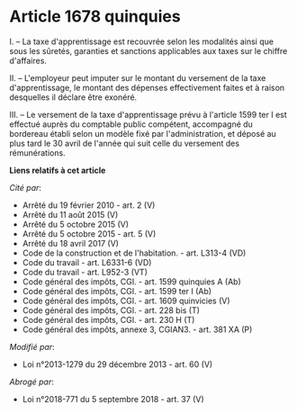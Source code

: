 # Article 1678 quinquies

I. – La taxe d'apprentissage est recouvrée selon les modalités ainsi que sous les sûretés, garanties et sanctions applicables
aux taxes sur le chiffre d'affaires.

II. – L'employeur peut imputer sur le montant du versement de la taxe d'apprentissage, le montant des dépenses effectivement
faites et à raison desquelles il déclare être exonéré.

III. – Le versement de la taxe d'apprentissage prévu à l'article 1599 ter I est effectué auprès du comptable public
compétent, accompagné du bordereau établi selon un modèle fixé par l'administration, et déposé au plus tard le 30 avril de
l'année qui suit celle du versement des rémunérations.

**Liens relatifs à cet article**

_Cité par_:

  - Arrêté du 19 février 2010 - art. 2 (V)
  - Arrêté du 11 août 2015 (V)
  - Arrêté du 5 octobre 2015 (V)
  - Arrêté du 5 octobre 2015 - art. 5 (V)
  - Arrêté du 18 avril 2017 (V)
  - Code de la construction et de l'habitation. - art. L313-4 (VD)
  - Code du travail - art. L6331-6 (VD)
  - Code du travail - art. L952-3 (VT)
  - Code général des impôts, CGI. - art. 1599 quinquies A (Ab)
  - Code général des impôts, CGI. - art. 1599 ter I (Ab)
  - Code général des impôts, CGI. - art. 1609 quinvicies (V)
  - Code général des impôts, CGI. - art. 228 bis (T)
  - Code général des impôts, CGI. - art. 230 H (T)
  - Code général des impôts, annexe 3, CGIAN3. - art. 381 XA (P)

_Modifié par_:

  - Loi n°2013-1279 du 29 décembre 2013 - art. 60 (V)

_Abrogé par_:

  - Loi n°2018-771 du 5 septembre 2018 - art. 37 (V)
